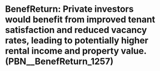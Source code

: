 # BenefReturn: __Private investors would benefit from improved tenant satisfaction and reduced vacancy rates, leading to potentially higher rental income and property value.__ (PBN__BenefReturn_1257)

